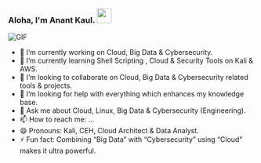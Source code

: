 ### Aloha, I'm Anant Kaul. <img src="https://raw.githubusercontent.com/vatsa287/vatsa287/master/assets/Hi.gif?raw=true" width="30px">
<!--[![Anant Kaul's GitHub stats](https://github-readme-stats.vercel.app/api?username=anantkaul)](https://github.com/anuraghazra/github-readme-stats)-->
<img align="bottom" alt="GIF" src="https://github-readme-stats.vercel.app/api?username=anantkaul&show_icons=true&hide_border=true)" />


- 🔭 I’m currently working on Cloud, Big Data & Cybersecurity.
- 🌱 I’m currently learning Shell Scripting , Cloud & Security Tools on Kali & AWS.
- 👯 I’m looking to collaborate on Cloud, Big Data & Cybersecurity related tools & projects.
- 🤔 I’m looking for help with everything which enhances my knowledge base.
- 💬 Ask me about Cloud, Linux, Big Data & Cybersecurity (Engineering).
- 📫 How to reach me: ...
- 😄 Pronouns: Kali, CEH, Cloud Architect & Data Analyst.
- ⚡ Fun fact: Combining “Big Data” with “Cybersecurity” using “Cloud” makes it ultra powerful.

